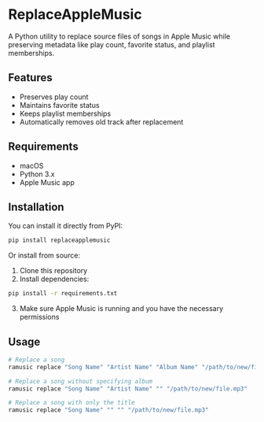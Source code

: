 # ReplaceAppleMusic

A Python utility to replace source files of songs in Apple Music while preserving metadata like play count, favorite status, and playlist memberships.

## Features

- Preserves play count
- Maintains favorite status
- Keeps playlist memberships
- Automatically removes old track after replacement

## Requirements

- macOS
- Python 3.x
- Apple Music app

## Installation

You can install it directly from PyPI:
```bash
pip install replaceapplemusic
```

Or install from source:
1. Clone this repository
2. Install dependencies:
```bash
pip install -r requirements.txt
```
3. Make sure Apple Music is running and you have the necessary permissions

## Usage

```bash
# Replace a song
ramusic replace "Song Name" "Artist Name" "Album Name" "/path/to/new/file.mp3"

# Replace a song without specifying album
ramusic replace "Song Name" "Artist Name" "" "/path/to/new/file.mp3"

# Replace a song with only the title
ramusic replace "Song Name" "" "" "/path/to/new/file.mp3"
```